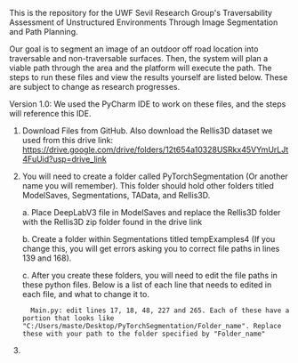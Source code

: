 This is the repository for the UWF Sevil Research Group's Traversability Assessment of Unstructured Environments Through Image Segmentation and Path Planning. 

Our goal is to segment an image of an outdoor off road location into traversable and non-traversable surfaces. Then, the system will plan a viable path through the area and the platform will execute the path.
The steps to run these files and view the results yourself are listed below. These are subject to change as research progresses.

Version 1.0: 
We used the PyCharm IDE to work on these files, and the steps will reference this IDE.

1. Download Files from GitHub. Also download the Rellis3D dataset we used from this drive link:
   https://drive.google.com/drive/folders/12t654a10328USRkx45VYmUrLJt4FuUid?usp=drive_link 

2. You will need to create a folder called PyTorchSegmentation (Or another name you will remember). This folder should hold other folders titled ModelSaves, Segmentations, TAData, and Rellis3D.

   a. Place DeepLabV3 file in ModelSaves and replace the Rellis3D folder with the Rellis3D zip folder found in the drive link

   b. Create a folder within Segmentations titled tempExamples4 (If you change this, you will get errors asking you to correct file paths in lines 139 and 168).

   c. After you create these folders, you will need to edit the file paths in these python files. Below is a list of each line that needs to edited in each file, and what to change it to.

         Main.py: edit lines 17, 18, 48, 227 and 265. Each of these have a portion that looks like "C:/Users/maste/Desktop/PyTorchSegmentation/Folder_name". Replace these with your path to the folder specified by "Folder_name"

4. 
     


